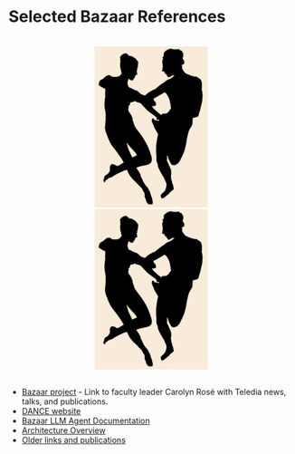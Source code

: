 # Selected Bazaar References

<br>

<div style="text-align: center;">
  <img src="assets/Teledia.png" alt="Description" style="width:200px;" />
</div>

<div style="display: flex; justify-content: center;">
  <img src="assets/Teledia.png" alt="Description" style="width:200px;" />
</div>

<br>

- [Bazaar project](https://hcii.cmu.edu/project/bazaar) - Link to faculty leader Carolyn Rosé with Teledia news, talks, and publications.
- [DANCE website](http://dance.cs.cmu.edu/resources/)
- [Bazaar LLM Agent Documentation](https://github.com/DANCEcollaborative/bazaar/blob/main/doc/Bazaar%20LLM%20Agent%20Documentation.md)
- [Architecture Overview](http://ankara.lti.cs.cmu.edu/bazaar/Bazaar%20Overview.pdf)
- [Older links and publications](http://ankara.lti.cs.cmu.edu/bazaar/)